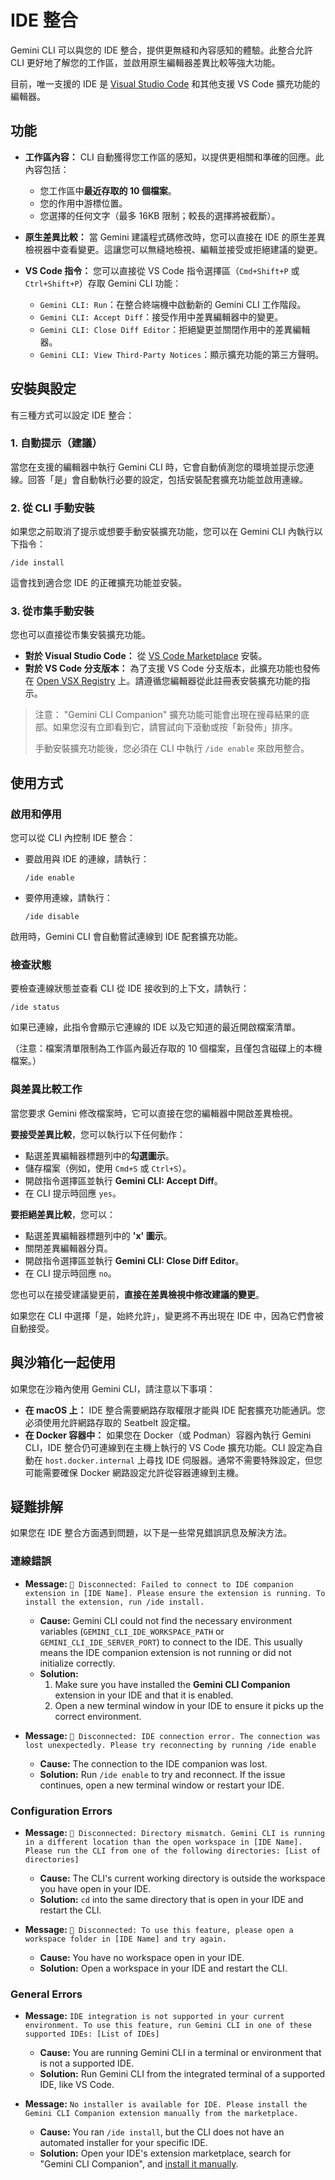 # IDE 整合

Gemini CLI 可以與您的 IDE 整合，提供更無縫和內容感知的體驗。此整合允許 CLI 更好地了解您的工作區，並啟用原生編輯器差異比較等強大功能。

目前，唯一支援的 IDE 是 [Visual Studio Code](https://code.visualstudio.com/) 和其他支援 VS Code 擴充功能的編輯器。

## 功能

- **工作區內容：** CLI 自動獲得您工作區的感知，以提供更相關和準確的回應。此內容包括：
  - 您工作區中**最近存取的 10 個檔案**。
  - 您的作用中游標位置。
  - 您選擇的任何文字（最多 16KB 限制；較長的選擇將被截斷）。

- **原生差異比較：** 當 Gemini 建議程式碼修改時，您可以直接在 IDE 的原生差異檢視器中查看變更。這讓您可以無縫地檢視、編輯並接受或拒絕建議的變更。

- **VS Code 指令：** 您可以直接從 VS Code 指令選擇區（`Cmd+Shift+P` 或 `Ctrl+Shift+P`）存取 Gemini CLI 功能：
  - `Gemini CLI: Run`：在整合終端機中啟動新的 Gemini CLI 工作階段。
  - `Gemini CLI: Accept Diff`：接受作用中差異編輯器中的變更。
  - `Gemini CLI: Close Diff Editor`：拒絕變更並關閉作用中的差異編輯器。
  - `Gemini CLI: View Third-Party Notices`：顯示擴充功能的第三方聲明。

## 安裝與設定

有三種方式可以設定 IDE 整合：

### 1. 自動提示（建議）

當您在支援的編輯器中執行 Gemini CLI 時，它會自動偵測您的環境並提示您連線。回答「是」會自動執行必要的設定，包括安裝配套擴充功能並啟用連線。

### 2. 從 CLI 手動安裝

如果您之前取消了提示或想要手動安裝擴充功能，您可以在 Gemini CLI 內執行以下指令：

```
/ide install
```

這會找到適合您 IDE 的正確擴充功能並安裝。

### 3. 從市集手動安裝

您也可以直接從市集安裝擴充功能。

- **對於 Visual Studio Code：** 從 [VS Code Marketplace](https://marketplace.visualstudio.com/items?itemName=google.gemini-cli-vscode-ide-companion) 安裝。
- **對於 VS Code 分支版本：** 為了支援 VS Code 分支版本，此擴充功能也發佈在 [Open VSX Registry](https://open-vsx.org/extension/google/gemini-cli-vscode-ide-companion) 上。請遵循您編輯器從此註冊表安裝擴充功能的指示。

> 注意：
> "Gemini CLI Companion" 擴充功能可能會出現在搜尋結果的底部。如果您沒有立即看到它，請嘗試向下滾動或按「新發佈」排序。
>
> 手動安裝擴充功能後，您必須在 CLI 中執行 `/ide enable` 來啟用整合。

## 使用方式

### 啟用和停用

您可以從 CLI 內控制 IDE 整合：

- 要啟用與 IDE 的連線，請執行：
  ```
  /ide enable
  ```
- 要停用連線，請執行：
  ```
  /ide disable
  ```

啟用時，Gemini CLI 會自動嘗試連線到 IDE 配套擴充功能。

### 檢查狀態

要檢查連線狀態並查看 CLI 從 IDE 接收到的上下文，請執行：

```
/ide status
```

如果已連線，此指令會顯示它連線的 IDE 以及它知道的最近開啟檔案清單。

（注意：檔案清單限制為工作區內最近存取的 10 個檔案，且僅包含磁碟上的本機檔案。）

### 與差異比較工作

當您要求 Gemini 修改檔案時，它可以直接在您的編輯器中開啟差異檢視。

**要接受差異比較**，您可以執行以下任何動作：

- 點選差異編輯器標題列中的**勾選圖示**。
- 儲存檔案（例如，使用 `Cmd+S` 或 `Ctrl+S`）。
- 開啟指令選擇區並執行 **Gemini CLI: Accept Diff**。
- 在 CLI 提示時回應 `yes`。

**要拒絕差異比較**，您可以：

- 點選差異編輯器標題列中的 **'x' 圖示**。
- 關閉差異編輯器分頁。
- 開啟指令選擇區並執行 **Gemini CLI: Close Diff Editor**。
- 在 CLI 提示時回應 `no`。

您也可以在接受建議變更前，**直接在差異檢視中修改建議的變更**。

如果您在 CLI 中選擇「是，始終允許」，變更將不再出現在 IDE 中，因為它們會被自動接受。

## 與沙箱化一起使用

如果您在沙箱內使用 Gemini CLI，請注意以下事項：

- **在 macOS 上：** IDE 整合需要網路存取權限才能與 IDE 配套擴充功能通訊。您必須使用允許網路存取的 Seatbelt 設定檔。
- **在 Docker 容器中：** 如果您在 Docker（或 Podman）容器內執行 Gemini CLI，IDE 整合仍可連線到在主機上執行的 VS Code 擴充功能。CLI 設定為自動在 `host.docker.internal` 上尋找 IDE 伺服器。通常不需要特殊設定，但您可能需要確保 Docker 網路設定允許從容器連線到主機。

## 疑難排解

如果您在 IDE 整合方面遇到問題，以下是一些常見錯誤訊息及解決方法。

### 連線錯誤

- **Message:** `🔴 Disconnected: Failed to connect to IDE companion extension in [IDE Name]. Please ensure the extension is running. To install the extension, run /ide install.`
  - **Cause:** Gemini CLI could not find the necessary environment variables (`GEMINI_CLI_IDE_WORKSPACE_PATH` or `GEMINI_CLI_IDE_SERVER_PORT`) to connect to the IDE. This usually means the IDE companion extension is not running or did not initialize correctly.
  - **Solution:**
    1.  Make sure you have installed the **Gemini CLI Companion** extension in your IDE and that it is enabled.
    2.  Open a new terminal window in your IDE to ensure it picks up the correct environment.

- **Message:** `🔴 Disconnected: IDE connection error. The connection was lost unexpectedly. Please try reconnecting by running /ide enable`
  - **Cause:** The connection to the IDE companion was lost.
  - **Solution:** Run `/ide enable` to try and reconnect. If the issue continues, open a new terminal window or restart your IDE.

### Configuration Errors

- **Message:** `🔴 Disconnected: Directory mismatch. Gemini CLI is running in a different location than the open workspace in [IDE Name]. Please run the CLI from one of the following directories: [List of directories]`
  - **Cause:** The CLI's current working directory is outside the workspace you have open in your IDE.
  - **Solution:** `cd` into the same directory that is open in your IDE and restart the CLI.

- **Message:** `🔴 Disconnected: To use this feature, please open a workspace folder in [IDE Name] and try again.`
  - **Cause:** You have no workspace open in your IDE.
  - **Solution:** Open a workspace in your IDE and restart the CLI.

### General Errors

- **Message:** `IDE integration is not supported in your current environment. To use this feature, run Gemini CLI in one of these supported IDEs: [List of IDEs]`
  - **Cause:** You are running Gemini CLI in a terminal or environment that is not a supported IDE.
  - **Solution:** Run Gemini CLI from the integrated terminal of a supported IDE, like VS Code.

- **Message:** `No installer is available for IDE. Please install the Gemini CLI Companion extension manually from the marketplace.`
  - **Cause:** You ran `/ide install`, but the CLI does not have an automated installer for your specific IDE.
  - **Solution:** Open your IDE's extension marketplace, search for "Gemini CLI Companion", and [install it manually](#3-manual-installation-from-a-marketplace).
